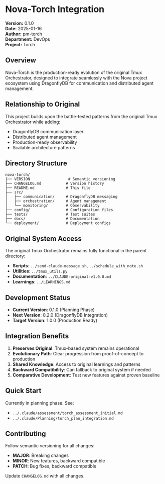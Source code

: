 # Nova-Torch Integration

**Version:** 0.1.0  
**Date:** 2025-01-16  
**Author:** pm-torch  
**Department:** DevOps  
**Project:** Torch  

## Overview

Nova-Torch is the production-ready evolution of the original Tmux Orchestrator, designed to integrate seamlessly with the Nova project ecosystem using DragonflyDB for communication and distributed agent management.

## Relationship to Original

This project builds upon the battle-tested patterns from the original Tmux Orchestrator while adding:
- DragonflyDB communication layer
- Distributed agent management
- Production-ready observability
- Scalable architecture patterns

## Directory Structure

```
nova-torch/
├── VERSION                 # Semantic versioning
├── CHANGELOG.md           # Version history
├── README.md              # This file
├── src/
│   ├── communication/     # DragonflyDB messaging
│   ├── orchestration/     # Agent management
│   └── monitoring/        # Observability
├── config/                # Configuration files
├── tests/                 # Test suites
├── docs/                  # Documentation
└── deployment/            # Deployment configs
```

## Original System Access

The original Tmux Orchestrator remains fully functional in the parent directory:
- **Scripts**: `../send-claude-message.sh`, `../schedule_with_note.sh`
- **Utilities**: `../tmux_utils.py`
- **Documentation**: `../CLAUDE-original-v1.0.0.md`
- **Learnings**: `../LEARNINGS.md`

## Development Status

- **Current Version**: 0.1.0 (Planning Phase)
- **Next Version**: 0.2.0 (DragonflyDB Integration)
- **Target Version**: 1.0.0 (Production Ready)

## Integration Benefits

1. **Preserves Original**: Tmux-based system remains operational
2. **Evolutionary Path**: Clear progression from proof-of-concept to production
3. **Shared Knowledge**: Access to original learnings and patterns
4. **Backward Compatibility**: Can fallback to original system if needed
5. **Comparative Development**: Test new features against proven baseline

## Quick Start

Currently in planning phase. See:
- `../.claude/assessment/torch_assessment_initial.md`
- `../.claude/Planning/torch_plan_integration.md`

## Contributing

Follow semantic versioning for all changes:
- **MAJOR**: Breaking changes
- **MINOR**: New features, backward compatible
- **PATCH**: Bug fixes, backward compatible

Update `CHANGELOG.md` with all changes.